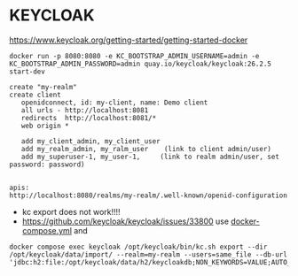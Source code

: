 KEYCLOAK
=

https://www.keycloak.org/getting-started/getting-started-docker
```shell
docker run -p 8080:8080 -e KC_BOOTSTRAP_ADMIN_USERNAME=admin -e KC_BOOTSTRAP_ADMIN_PASSWORD=admin quay.io/keycloak/keycloak:26.2.5 start-dev
```

```
create "my-realm"
create client
   openidconnect, id: my-client, name: Demo client 
   all urls - http://localhost:8081
   redirects  http://localhost:8081/*
   web origin *
   
   add my_client_admin, my_client_user
   add my_realm_admin, my_ralm_user    (link to client admin/user)
   add my_superuser-1, my_user-1,     (link to realm admin/user, set password: password)
   

apis:
http://localhost:8080/realms/my-realm/.well-known/openid-configuration   
```

* kc export does not work!!!!
* https://github.com/keycloak/keycloak/issues/33800
use [docker-compose.yml](docker-compose.yml)
and 
```shell
docker compose exec keycloak /opt/keycloak/bin/kc.sh export --dir /opt/keycloak/data/import/ --realm=my-realm --users=same_file --db-url 'jdbc:h2:file:/opt/keycloak/data/h2/keycloakdb;NON_KEYWORDS=VALUE;AUTO_SERVER=true'
```
